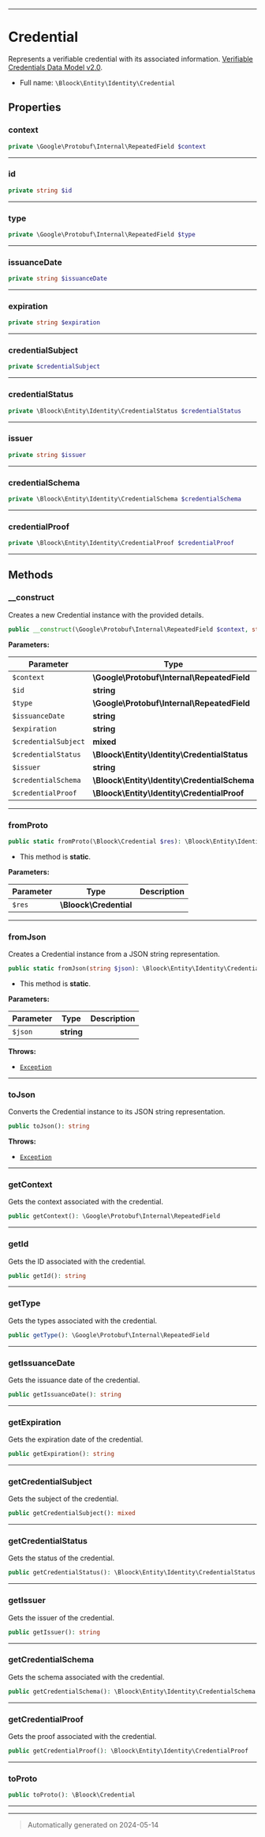 ***

# Credential

Represents a verifiable credential with its associated information. [Verifiable Credentials Data Model v2.0](https://www.w3.org/TR/vc-data-model-2.0/).



* Full name: `\Bloock\Entity\Identity\Credential`



## Properties


### context



```php
private \Google\Protobuf\Internal\RepeatedField $context
```






***

### id



```php
private string $id
```






***

### type



```php
private \Google\Protobuf\Internal\RepeatedField $type
```






***

### issuanceDate



```php
private string $issuanceDate
```






***

### expiration



```php
private string $expiration
```






***

### credentialSubject



```php
private $credentialSubject
```






***

### credentialStatus



```php
private \Bloock\Entity\Identity\CredentialStatus $credentialStatus
```






***

### issuer



```php
private string $issuer
```






***

### credentialSchema



```php
private \Bloock\Entity\Identity\CredentialSchema $credentialSchema
```






***

### credentialProof



```php
private \Bloock\Entity\Identity\CredentialProof $credentialProof
```






***

## Methods


### __construct

Creates a new Credential instance with the provided details.

```php
public __construct(\Google\Protobuf\Internal\RepeatedField $context, string $id, \Google\Protobuf\Internal\RepeatedField $type, string $issuanceDate, string $expiration, mixed $credentialSubject, \Bloock\Entity\Identity\CredentialStatus $credentialStatus, string $issuer, \Bloock\Entity\Identity\CredentialSchema $credentialSchema, \Bloock\Entity\Identity\CredentialProof $credentialProof): mixed
```








**Parameters:**

| Parameter | Type | Description |
|-----------|------|-------------|
| `$context` | **\Google\Protobuf\Internal\RepeatedField** |  |
| `$id` | **string** |  |
| `$type` | **\Google\Protobuf\Internal\RepeatedField** |  |
| `$issuanceDate` | **string** |  |
| `$expiration` | **string** |  |
| `$credentialSubject` | **mixed** |  |
| `$credentialStatus` | **\Bloock\Entity\Identity\CredentialStatus** |  |
| `$issuer` | **string** |  |
| `$credentialSchema` | **\Bloock\Entity\Identity\CredentialSchema** |  |
| `$credentialProof` | **\Bloock\Entity\Identity\CredentialProof** |  |





***

### fromProto



```php
public static fromProto(\Bloock\Credential $res): \Bloock\Entity\Identity\Credential
```



* This method is **static**.




**Parameters:**

| Parameter | Type | Description |
|-----------|------|-------------|
| `$res` | **\Bloock\Credential** |  |





***

### fromJson

Creates a Credential instance from a JSON string representation.

```php
public static fromJson(string $json): \Bloock\Entity\Identity\Credential
```



* This method is **static**.




**Parameters:**

| Parameter | Type | Description |
|-----------|------|-------------|
| `$json` | **string** |  |




**Throws:**

- [`Exception`](../../../Exception.md)



***

### toJson

Converts the Credential instance to its JSON string representation.

```php
public toJson(): string
```











**Throws:**

- [`Exception`](../../../Exception.md)



***

### getContext

Gets the context associated with the credential.

```php
public getContext(): \Google\Protobuf\Internal\RepeatedField
```












***

### getId

Gets the ID associated with the credential.

```php
public getId(): string
```












***

### getType

Gets the types associated with the credential.

```php
public getType(): \Google\Protobuf\Internal\RepeatedField
```












***

### getIssuanceDate

Gets the issuance date of the credential.

```php
public getIssuanceDate(): string
```












***

### getExpiration

Gets the expiration date of the credential.

```php
public getExpiration(): string
```












***

### getCredentialSubject

Gets the subject of the credential.

```php
public getCredentialSubject(): mixed
```












***

### getCredentialStatus

Gets the status of the credential.

```php
public getCredentialStatus(): \Bloock\Entity\Identity\CredentialStatus
```












***

### getIssuer

Gets the issuer of the credential.

```php
public getIssuer(): string
```












***

### getCredentialSchema

Gets the schema associated with the credential.

```php
public getCredentialSchema(): \Bloock\Entity\Identity\CredentialSchema
```












***

### getCredentialProof

Gets the proof associated with the credential.

```php
public getCredentialProof(): \Bloock\Entity\Identity\CredentialProof
```












***

### toProto



```php
public toProto(): \Bloock\Credential
```












***


***
> Automatically generated on 2024-05-14
